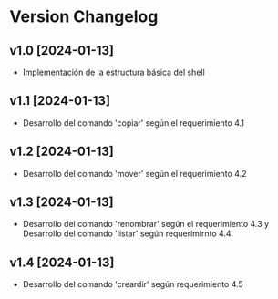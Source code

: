 # Version Changelog

## v1.0 [2024-01-13]
- Implementación de la estructura básica del shell
## v1.1 [2024-01-13]
- Desarrollo del comando 'copiar' según el requerimiento 4.1
## v1.2 [2024-01-13]
- Desarrollo del comando 'mover' según el requerimiento 4.2
## v1.3 [2024-01-13]
- Desarrollo del comando 'renombrar' según el requerimiento 4.3 y Desarrollo del comando 'listar' según requerimirnto 4.4.
## v1.4 [2024-01-13]
- Desarrollo del comando 'creardir' según requerimiento 4.5
